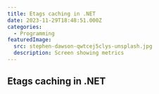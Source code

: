 ```yaml
---
title: Etags caching in .NET
date: 2023-11-29T18:48:51.000Z
categories:
  - Programming
featuredImage:
  src: stephen-dawson-qwtcej5clys-unsplash.jpg
  description: Screen showing metrics
---
```


## Etags caching in .NET
